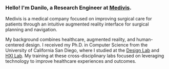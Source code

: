 <h3>Hello! I'm Danilo, a Research Engineer at <a href="https://www.medivis.com">Medivis</a>.</h3>
Medivis is a medical company focused on improving surgical care for patients through an intuitive augmented reality interface for surgical planning and navigation.

My background combines healthcare, augmented reality, and human-centered design. I received my Ph.D. in Computer Science from the University of California San Diego, where I studied at the <a href="https://designlab.ucsd.edu">Design Lab</a> and <a href="https://hxi.ucsd.edu">HXI Lab</a>. My training at these cross-disciplinary labs focused on leveraging technology to improve healthcare experiences and outcomes.

